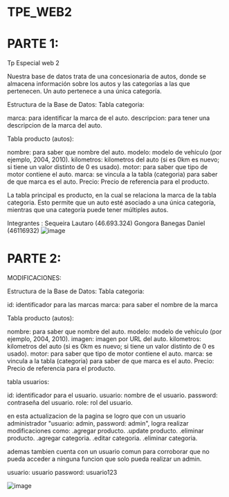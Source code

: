 # TPE_WEB2
# PARTE 1:
Tp Especial web 2

Nuestra base de datos trata de una concesionaria de autos, donde se almacena información sobre los autos y las categorías a las que pertenecen. Un auto pertenece a una única categoría.

Estructura de la Base de Datos:
Tabla categoria:

marca: para identificar la marca de el auto.
descripcion: para tener una descripcion de la marca del auto.


Tabla producto (autos):

nombre: para saber que nombre del auto.
modelo: modelo de vehículo (por ejemplo, 2004, 2010).
kilometros: kilometros del auto (si es 0km es nuevo; si tiene un valor distinto de 0 es usado).
motor: para saber que tipo de motor contiene el auto.
marca: se vincula a la tabla (categoria) para saber de que marca es el auto.
Precio: Precio de referencia para el producto.

La tabla principal es producto, en la cual se relaciona la marca de la tabla categoria. Esto permite que un auto esté asociado a una única categoría, mientras que una categoría puede tener múltiples autos.

Integrantes :
Sequeira Lautaro (46.693.324)
Gongora Banegas Daniel (46116932)
![image](https://github.com/user-attachments/assets/45ed6272-b567-4d39-8dda-735551438c3a)

# PARTE 2:
MODIFICACIONES: 

Estructura de la Base de Datos:
Tabla categoria:

id: identificador para las marcas
marca: para saber el nombre de la marca


Tabla producto (autos):

nombre: para saber que nombre del auto.
modelo: modelo de vehículo (por ejemplo, 2004, 2010).
imagen: imagen por URL del auto.
kilometros: kilometros del auto (si es 0km es nuevo; si tiene un valor distinto de 0 es usado).
motor: para saber que tipo de motor contiene el auto.
marca: se vincula a la tabla (categoria) para saber de que marca es el auto.
Precio: Precio de referencia para el producto.

tabla usuarios:

id: identificador para el usuario.
usuario: nombre de el usuario.
password: contraseña del usuario.
role: rol del usuario.

en esta actualizacion de la pagina se logro que con un usuario administrador "usuario: admin, password: admin", logra realizar modificaciones como: 
.agregar producto.
.update producto.
.eliminar producto.
.agregar categoria.
.editar categoria.
.eliminar categoria.



ademas tambien cuenta con un usuario comun para corroborar que no pueda acceder a ninguna funcion que solo pueda realizar un admin.

usuario: usuario
password: usuario123

![image](https://github.com/user-attachments/assets/5bff4e24-bd57-4aa8-b296-461111d6a1b6)




